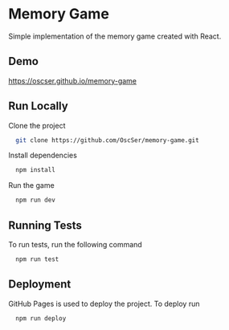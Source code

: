 # Memory Game

Simple implementation of the memory game created with React.

## Demo

https://oscser.github.io/memory-game

## Run Locally

Clone the project

```bash
  git clone https://github.com/OscSer/memory-game.git
```

Install dependencies

```bash
  npm install
```

Run the game

```bash
  npm run dev
```

## Running Tests

To run tests, run the following command

```bash
  npm run test
```

## Deployment

GitHub Pages is used to deploy the project. To deploy run

```bash
  npm run deploy
```
